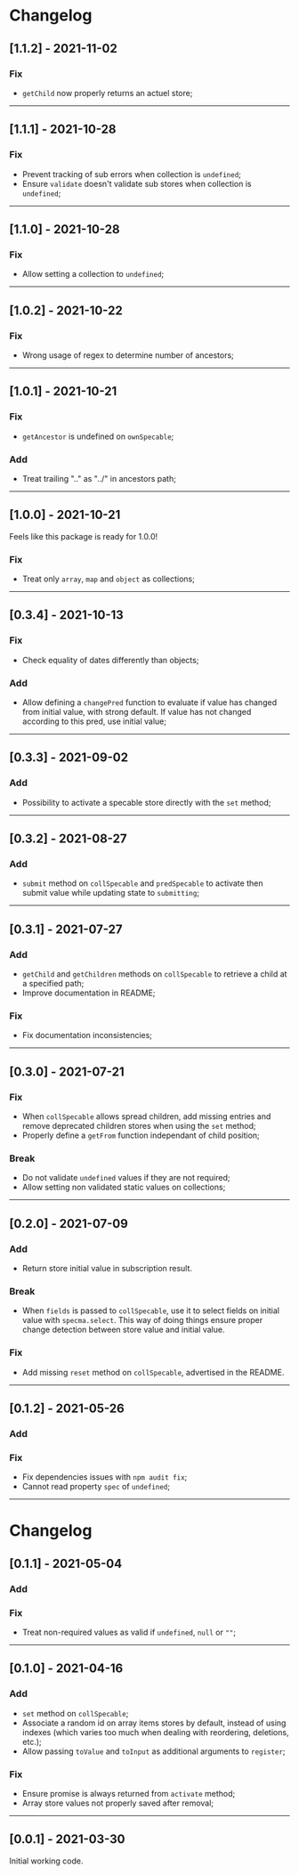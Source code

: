 # Changelog

## [1.1.2] - 2021-11-02

### Fix

- `getChild` now properly returns an actuel store;

---

## [1.1.1] - 2021-10-28

### Fix

- Prevent tracking of sub errors when collection is `undefined`;
- Ensure `validate` doesn't validate sub stores when collection is `undefined`;

---

## [1.1.0] - 2021-10-28

### Fix

- Allow setting a collection to `undefined`;

---

## [1.0.2] - 2021-10-22

### Fix

- Wrong usage of regex to determine number of ancestors;

---

## [1.0.1] - 2021-10-21

### Fix

- `getAncestor` is undefined on `ownSpecable`;

### Add

- Treat trailing ".." as "../" in ancestors path;

---

## [1.0.0] - 2021-10-21

Feels like this package is ready for 1.0.0!

### Fix

- Treat only `array`, `map` and `object` as collections;

---

## [0.3.4] - 2021-10-13

### Fix

- Check equality of dates differently than objects;

### Add

- Allow defining a `changePred` function to evaluate if value has changed from initial value, with strong default. If value has not changed according to this pred, use initial value;

---

## [0.3.3] - 2021-09-02

### Add

- Possibility to activate a specable store directly with the `set` method;

---

## [0.3.2] - 2021-08-27

### Add

- `submit` method on `collSpecable` and `predSpecable` to activate then submit value while updating state to `submitting`;

---

## [0.3.1] - 2021-07-27

### Add

- `getChild` and `getChildren` methods on `collSpecable` to retrieve a child at a specified path;
- Improve documentation in README;

### Fix

- Fix documentation inconsistencies;

---

## [0.3.0] - 2021-07-21

### Fix

- When `collSpecable` allows spread children, add missing entries and remove deprecated children stores when using the `set` method;
- Properly define a `getFrom` function independant of child position;

### Break

- Do not validate `undefined` values if they are not required;
- Allow setting non validated static values on collections;

---

## [0.2.0] - 2021-07-09

### Add

- Return store initial value in subscription result.

### Break

- When `fields` is passed to `collSpecable`, use it to select fields on initial value with `specma.select`. This way of doing things ensure proper change detection between store value and initial value.

### Fix

- Add missing `reset` method on `collSpecable`, advertised in the README.

---

## [0.1.2] - 2021-05-26

### Add

### Fix

- Fix dependencies issues with `npm audit fix`;
- Cannot read property `spec` of `undefined`;

---

# Changelog

## [0.1.1] - 2021-05-04

### Add

### Fix

- Treat non-required values as valid if `undefined`, `null` or `""`;

---

## [0.1.0] - 2021-04-16

### Add

- `set` method on `collSpecable`;
- Associate a random id on array items stores by default, instead of using indexes (which varies too much when dealing with reordering, deletions, etc.);
- Allow passing `toValue` and `toInput` as additional arguments to `register`;

### Fix

- Ensure promise is always returned from `activate` method;
- Array store values not properly saved after removal;

---

## [0.0.1] - 2021-03-30

Initial working code.
